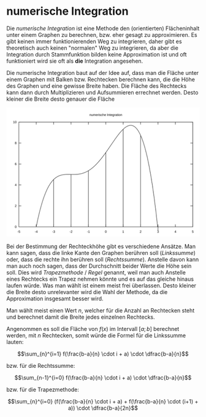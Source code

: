 # numerische Integration

Die *numerische Integration* ist eine Methode den (orientierten) Flächeninhalt unter einem Graphen zu berechnen, bzw. eher gesagt zu approximieren. Es gibt keinen immer funktionierenden Weg zu integrieren, daher gibt es theoretisch auch keinen "normalen" Weg zu integrieren, da aber die Integration durch Stammfunktion bilden keine Approximation ist und oft funktioniert wird sie oft als **die** Integration angesehen.

Die numerische Integration baut auf der Idee auf, dass man die Fläche unter einem Graphen mit Balken bzw. Rechtecken berechnen kann, die die Höhe des Graphen und eine gewisse Breite haben. Die Fläche des Rechtecks kann dann durch Multiplizieren und Aufsummieren errechnet werden. Desto kleiner die Breite desto genauer die Fläche



![numerische Integration](../assets/mathe/numerische_integration.svg)



Bei der Bestimmung der Rechteckhöhe gibt es verschiedene Ansätze. Man kann sagen, dass die linke Kante den Graphen berühren soll (*Linkssumme*) oder, dass die rechte ihn berühren soll (*Rechtssumme*). Anstelle davon kann man auch noch sagen, dass der Durchschnitt beider Werte die Höhe sein soll. Dies wird *Trapezmethode* / *Regel* genannt, weil man auch Anstelle eines Rechtecks ein Trapez nehmen könnte und es auf das gleiche hinaus laufen würde. Was man wählt ist einem meist frei überlassen. Desto kleiner die Breite desto unrelevanter wird die Wahl der Methode, da die Approximation insgesamt besser wird.

Man wählt meist einen Wert $n$, welcher für die Anzahl an Rechtecken steht und berechnet damit die Breite jedes einzelnen Rechtecks.

Angenommen es soll die Fläche von $f(x)$ im Intervall $[a; b]$ berechnet werden, mit $n$ Rechtecken, somit würde die Formel für die Linkssumme lauten:

$$\sum_{n}^{i=1} f(\frac{b-a}{n} \cdot i + a) \cdot \dfrac{b-a}{n}$$

bzw. für die Rechtssumme:

$$\sum_{n-1}^{i=0} f(\frac{b-a}{n} \cdot i + a) \cdot \dfrac{b-a}{n}$$

bzw. für die Trapezmethode:

$$\sum_{n}^{i=0} (f(\frac{b-a}{n} \cdot i + a) + f(\frac{b-a}{n} \cdot (i+1) + a)) \cdot \dfrac{b-a}{2n}$$

